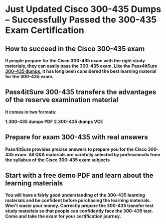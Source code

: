 <h1><strong> Just Updated Cisco 300-435 Dumps – Successfully Passed the 300-435 Exam Certification </strong></h1><strong>
<h2>How to succeed in the Cisco 300-435 exam</h2>
<p>If people prepare for the Cisco 300-435 exam with the right study materials, they can easily pass the 300-435 exam. Like the Pass4itSure <a href="https://www.pass4itsure.com/300-435.html/">300-435 dumps</a>, it has long been considered the best learning material for the 300-435 exam.</p>
<h2>Pass4itSure 300-435 transfers the advantages of the reserve examination material</h2>
<p>It comes in two formats:

1.300-435 dumps PDF
2.300-435 dumps VCE</p>
<h2>Prepare for exam 300-435 with real answers</h2>
<p>Pass4itSure provides precise answers to prepare you for the Cisco 300-435 exam. All Q&A materials are carefully selected by professionals from the syllabus of the Cisco 300-435 exam subjects</p>
<h2>Start with a free demo PDF and learn about the learning materials</h2>
<p>You will have a fairly good understanding of the 300-435 learning materials and be confident before purchasing the learning materials. Won't waste your money.
 Correctly prepare the 300-435 transfer test study materials so that people can confidently face the 300-435 test. Come and take the exam for your certification journey.</p>
